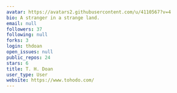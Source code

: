 ```yaml
---
avatar: https://avatars2.githubusercontent.com/u/4110567?v=4
bio: A stranger in a strange land.
email: null
followers: 37
following: null
forks: 3
login: thdoan
open_issues: null
public_repos: 24
stars: 6
title: T. H. Doan
user_type: User
website: https://www.tohodo.com/
---
```

